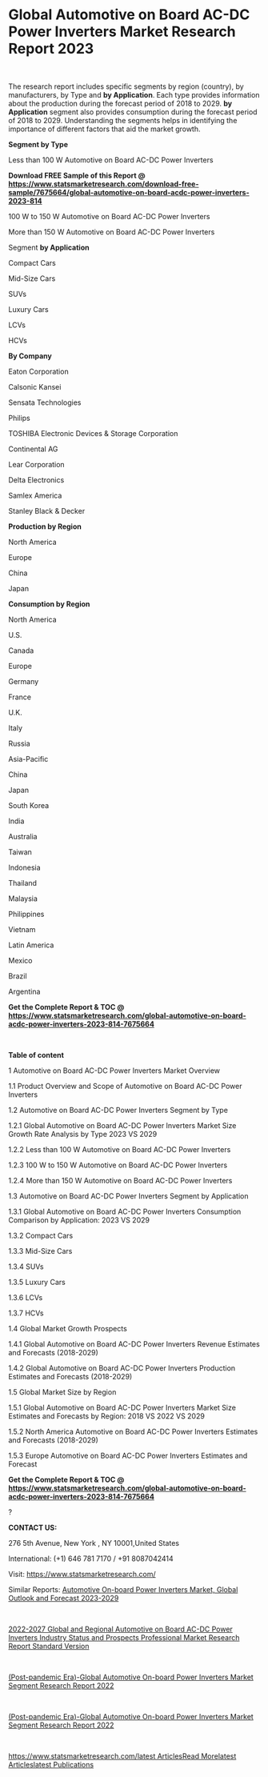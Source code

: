 <h1>Global Automotive on Board AC-DC Power Inverters Market Research Report 2023</h1><br/><p>The research report includes specific segments by region (country), by manufacturers, by Type and <strong>by Application</strong>. Each type provides information about the production during the forecast period of 2018 to 2029. <strong>by Application</strong> segment also provides consumption during the forecast period of 2018 to 2029. Understanding the segments helps in identifying the importance of different factors that aid the market growth.</p>
 
 
 
 <p><strong>Segment by Type</strong></p>
 
 
 
 <p>Less than 100 W Automotive on Board AC-DC Power Inverters</p>
 
 
 
 <p><strong>Download FREE Sample of this Report @ <a href="https://www.statsmarketresearch.com/download-free-sample/7675664/global-automotive-on-board-acdc-power-inverters-2023-814">https://www.statsmarketresearch.com/download-free-sample/7675664/global-automotive-on-board-acdc-power-inverters-2023-814</a></strong></p>
 
 
 
 <p>100 W to 150 W Automotive on Board AC-DC Power Inverters</p>
 
 
 
 <p>More than 150 W Automotive on Board AC-DC Power Inverters</p>
 
 
 
 <p>Segment <strong>by Application</strong></p>
 
 
 
 <p>Compact Cars</p>
 
 
 
 <p>Mid-Size Cars</p>
 
 
 
 <p>SUVs</p>
 
 
 
 <p>Luxury Cars</p>
 
 
 
 <p>LCVs</p>
 
 
 
 <p>HCVs</p>
 
 
 
 <p><strong>By Company</strong></p>
 
 
 
 <p>Eaton Corporation</p>
 
 
 
 <p>Calsonic Kansei</p>
 
 
 
 <p>Sensata Technologies</p>
 
 
 
 <p>Philips</p>
 
 
 
 <p>TOSHIBA Electronic Devices & Storage Corporation</p>
 
 
 
 <p>Continental AG</p>
 
 
 
 <p>Lear Corporation</p>
 
 
 
 <p>Delta Electronics</p>
 
 
 
 <p>Samlex America</p>
 
 
 
 <p>Stanley Black & Decker</p>
 
 
 
 <p><strong>Production by Region</strong></p>
 
 
 
 <p>North America</p>
 
 
 
 <p>Europe</p>
 
 
 
 <p>China</p>
 
 
 
 <p>Japan</p>
 
 
 
 <p><strong>Consumption by Region</strong></p>
 
 
 
 <p>North America</p>
 
 
 
 <p>U.S.</p>
 
 
 
 <p>Canada</p>
 
 
 
 <p>Europe</p>
 
 
 
 <p>Germany</p>
 
 
 
 <p>France</p>
 
 
 
 <p>U.K.</p>
 
 
 
 <p>Italy</p>
 
 
 
 <p>Russia</p>
 
 
 
 <p>Asia-Pacific</p>
 
 
 
 <p>China</p>
 
 
 
 <p>Japan</p>
 
 
 
 <p>South Korea</p>
 
 
 
 <p>India</p>
 
 
 
 <p>Australia</p>
 
 
 
 <p>Taiwan</p>
 
 
 
 <p>Indonesia</p>
 
 
 
 <p>Thailand</p>
 
 
 
 <p>Malaysia</p>
 
 
 
 <p>Philippines</p>
 
 
 
 <p>Vietnam</p>
 
 
 
 <p>Latin America</p>
 
 
 
 <p>Mexico</p>
 
 
 
 <p>Brazil</p>
 
 
 
 <p>Argentina</p>
 
 
 
 <div><b>Get the Complete Report & TOC @ <a href="https://www.statsmarketresearch.com/global-automotive-on-board-acdc-power-inverters-2023-814-7675664">https://www.statsmarketresearch.com/global-automotive-on-board-acdc-power-inverters-2023-814-7675664</a></b></div>
 
 
 
 <p><br />
 
 <b>Table of content</b></p>
 
 
 
 <p>1 Automotive on Board AC-DC Power Inverters Market Overview<br />
 
 1.1 Product Overview and Scope of Automotive on Board AC-DC Power Inverters<br />
 
 1.2 Automotive on Board AC-DC Power Inverters Segment by Type<br />
 
 1.2.1 Global Automotive on Board AC-DC Power Inverters Market Size Growth Rate Analysis by Type 2023 VS 2029<br />
 
 1.2.2 Less than 100 W Automotive on Board AC-DC Power Inverters<br />
 
 1.2.3 100 W to 150 W Automotive on Board AC-DC Power Inverters<br />
 
 1.2.4 More than 150 W Automotive on Board AC-DC Power Inverters<br />
 
 1.3 Automotive on Board AC-DC Power Inverters Segment by Application<br />
 
 1.3.1 Global Automotive on Board AC-DC Power Inverters Consumption Comparison by Application: 2023 VS 2029<br />
 
 1.3.2 Compact Cars<br />
 
 1.3.3 Mid-Size Cars<br />
 
 1.3.4 SUVs<br />
 
 1.3.5 Luxury Cars<br />
 
 1.3.6 LCVs<br />
 
 1.3.7 HCVs<br />
 
 1.4 Global Market Growth Prospects<br />
 
 1.4.1 Global Automotive on Board AC-DC Power Inverters Revenue Estimates and Forecasts (2018-2029)<br />
 
 1.4.2 Global Automotive on Board AC-DC Power Inverters Production Estimates and Forecasts (2018-2029)<br />
 
 1.5 Global Market Size by Region<br />
 
 1.5.1 Global Automotive on Board AC-DC Power Inverters Market Size Estimates and Forecasts by Region: 2018 VS 2022 VS 2029<br />
 
 1.5.2 North America Automotive on Board AC-DC Power Inverters Estimates and Forecasts (2018-2029)<br />
 
 1.5.3 Europe Automotive on Board AC-DC Power Inverters Estimates and Forecast</p>
 
 
 
 <div><b>Get the Complete Report & TOC @ <a href="https://www.statsmarketresearch.com/global-automotive-on-board-acdc-power-inverters-2023-814-7675664">https://www.statsmarketresearch.com/global-automotive-on-board-acdc-power-inverters-2023-814-7675664</a></b></div>
 
 
 
 <p>? </p>
 
 
 
 <p><b>CONTACT US:</b><br />
 
 276 5th Avenue, New York , NY 10001,United States<br />
 
 International: (+1) 646 781 7170 / +91 8087042414<br />
 
 Visit: <a href="https://www.statsmarketresearch.com/">https://www.statsmarketresearch.com/</a><br />
 
 Similar Reports: <a href="https://www.statsmarketresearch.com/global-automotive-on-board-acdc-power-inverters-2023-814-7675664">Automotive On-board Power Inverters Market, Global Outlook and Forecast 2023-2029</a><br />
 
 <br />
 
 <a href="https://www.statsmarketresearch.com/global-automotive-on-board-acdc-power-inverters-2023-814-7675664">2022-2027 Global and Regional Automotive on Board AC-DC Power Inverters Industry Status and Prospects Professional Market Research Report Standard Version</a><br />
 
 <br />
 
 <a href="https://www.statsmarketresearch.com/global-automotive-on-board-acdc-power-inverters-2023-814-7675664">(Post-pandemic Era)-Global Automotive On-board Power Inverters Market Segment Research Report 2022</a><br />
 
 <br />
 
 <a href="https://www.statsmarketresearch.com/global-automotive-on-board-acdc-power-inverters-2023-814-7675664">(Post-pandemic Era)-Global Automotive On-board Power Inverters Market Segment Research Report 2022</a><br />
 
 <br />
 
 <a href="https://gyeongbokgung.com">https://www.statsmarketresearch.com/</a><a href="https://hallyeomaritime.com">latest Articles</a><a href="https://jingwansa.com">Read More</a><a href="https://nguoiviet.jp/">latest Articles</a><a href="https://www.intelmarketresearch.com/">latest Publications</a></p>